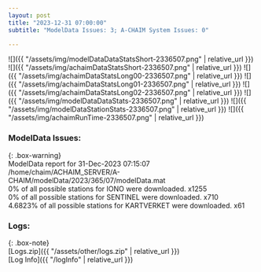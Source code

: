 ```yaml
---
layout: post
title: "2023-12-31 07:00:00"
subtitle: "ModelData Issues: 3; A-CHAIM System Issues: 0"

---
```


![]({{ "/assets/img/modelDataDataStatsShort-2336507.png" | relative_url }})
![]({{ "/assets/img/achaimDataStatsShort-2336507.png" | relative_url }})
![]({{ "/assets/img/achaimDataStatsLong00-2336507.png" | relative_url }})
![]({{ "/assets/img/achaimDataStatsLong01-2336507.png" | relative_url }})
![]({{ "/assets/img/achaimDataStatsLong02-2336507.png" | relative_url }})
![]({{ "/assets/img/modelDataDataStats-2336507.png" | relative_url }})
![]({{ "/assets/img/modelDataStationStats-2336507.png" | relative_url }})
![]({{ "/assets/img/achaimRunTime-2336507.png" | relative_url }})


### ModelData Issues:  
  
{: .box-warning}  
 ModelData report for 31-Dec-2023 07:15:07   
 /home/chaim/ACHAIM_SERVER/A-CHAIM/modelData/2023/365/07/modelData.mat   
 0% of all possible stations for IONO were downloaded. x1255   
 0% of all possible stations for SENTINEL were downloaded. x710   
 4.6823% of all possible stations for KARTVERKET were downloaded. x61   
  


### Logs:  
  
{: .box-note}  
[Logs.zip]({{ "/assets/other/logs.zip" | relative_url }})  
[Log Info]({{ "/logInfo" | relative_url }})  
